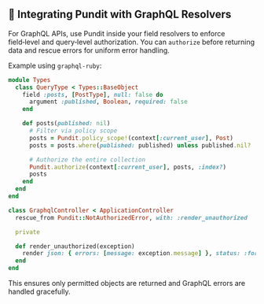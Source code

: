 ## 🚀 Integrating Pundit with GraphQL Resolvers
For GraphQL APIs, use Pundit inside your field resolvers to enforce field‑level and query‑level authorization. You can `authorize` before returning data and rescue errors for uniform error handling.

Example using `graphql-ruby`:

```ruby
module Types
  class QueryType < Types::BaseObject
    field :posts, [PostType], null: false do
      argument :published, Boolean, required: false
    end

    def posts(published: nil)
      # Filter via policy scope
      posts = Pundit.policy_scope!(context[:current_user], Post)
      posts = posts.where(published: published) unless published.nil?

      # Authorize the entire collection
      Pundit.authorize(context[:current_user], posts, :index?)
      posts
    end
  end
end

class GraphqlController < ApplicationController
  rescue_from Pundit::NotAuthorizedError, with: :render_unauthorized

  private

  def render_unauthorized(exception)
    render json: { errors: [message: exception.message] }, status: :forbidden
  end
end
```

This ensures only permitted objects are returned and GraphQL errors are handled gracefully.